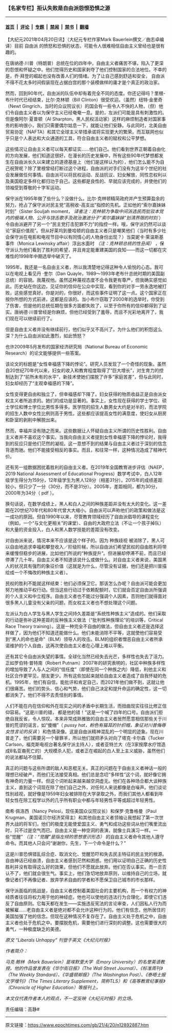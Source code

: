 ### 【名家专栏】拒认失败是自由派怨恨恐惧之源

---

#### [首页](../../../..?n12892887) &nbsp;|&nbsp; [评论](../../../../../epoch-comment?n12892887) &nbsp;|&nbsp; [专题](../../../../../epoch-special?n12892887) &nbsp;|&nbsp; [禁闻](../../../../../epoch-news?n12892887) &nbsp;|&nbsp; [禁书](../../../../../books?n12892887) &nbsp;|&nbsp; [翻墙](https://github.com/gfw-breaker/nogfw/blob/master/README.md?n12892887)


<div class="post_content" id="artbody" itemprop="articleBody">
 <!-- article content begin -->
 <p>
  【大纪元2021年04月20日讯】（大纪元专栏作家Mark Bauerlein撰文／曲志卓编译）目前
  <ok href="https://www.epochtimes.com/gb/tag/%E8%87%AA%E7%94%B1%E6%B4%BE.html">
   自由派
  </ok>
  的愤怒和恐惧的状态，可能令人很难相信自由主义曾经也是很有趣的。
 </p>
 <p>
  在唐纳德·川普（特朗普）总统在位的四年中，自由主义者痛苦不堪，陷入了更深的怨恨和怀疑之中。他们觉得历史和国家剥夺了他们控制国家的合法地位。不幸的是，乔·拜登的崛起也没有改善人们的情绪。为了让自己感到舒适和安全，
  <ok href="https://www.epochtimes.com/gb/tag/%E8%87%AA%E7%94%B1%E6%B4%BE.html">
   自由派
  </ok>
  不得不花太多时间假装现在占据白宫的那个装模做样的庸才是个真正的政治家。
 </p>
 <p>
  然而，回到90年代，自由派的队伍中却有着完全不同的态度。你还记得吗？里根-布什时代已经结束，比尔·克林顿（Bill Clinton）很受欢迎。（虽然）纽特·金里奇（Newt Gingrich，当时的众议院议长）的国会有一些令人不快的人物，（但）他们令自由主义者以为保守主义已经奄奄一息。是的，左派们可能是具有刺激性的。但是像阿尔·夏普顿（Al Sharpton，黑人民权活动家）这样的麻烦制造者对国家事务的影响很小，我们只需要偶尔姑息一下，就能让他们安静。与此同时，北美自由贸易协定（NAFTA）和其它全球主义举措承诺将实现更大的繁荣。而互联网也似乎只是个人表达和大众通道的工具，符合自由主义者的赋权和公平梦想。
 </p>
 <p>
  这些情况让自由主义者可以每天都证实……他们自己。他们看到世界正朝着自由化的方向发展，他们知道这很好。在漫长的历史发展中，所有这些90年代梦想都发生在自由派长久以来建立的道德基座上（他们是这样认为的），他们怎么能不为自己祝贺呢？除了里根曾经打断过这个进程，自由派的对手们没有为这半个世纪的社会发展做任何事情。自由派可以将民权运动、反战抗议、妇女解放、同性恋权利以及美国稳定多样化都归功于自己。这些都是良性的、早就应该完成的，并使他们的领袖受到尊敬的十字军运动。
 </p>
 <p>
  保守派在1995年做了些什么？没做什么。比尔·克林顿精简政府并产生预算盈余的努力，抢占了保守派对民主党“高税收-高支出”指控的先机。正如他的“索尔嘉妹妹时刻”（Sister Souljah moment，
  <em>
   译者注：克林顿为争取中间派选民而批驳本党内的极端人物、公开与饶舌歌手及政治激进分子“索尔嘉妹妹”划清界限的时刻
  </em>
  ）令自由派避开了另一个“民主党打击犯罪不力”的指控一样。哦，保守派仍然可以谈论“家庭价值观”。但从好莱坞到曼哈顿的自由主义者只是嘲笑他们（当时有多少社会保守派在电影和电视节目中以有同情心的人物身份出现？）当莫妮卡·莱温斯基事件（Monica Lewinsky affair）浮出水面时
  <em>
   （注：克林顿总统的性丑闻）
  </em>
  ，保守派认为他们看到了胜利的希望，并且肯定能重建美国的良知——而这一切都在灾难性的1998年中期选举中破灭了。
 </p>
 <p>
  1995年，我还是一名自由主义者，所以我清楚地记得这种令人愉悦的心态。我可以在电视上看见丹 ·奎尔（Dan Quayle，1989～1993年老布什总统时期的美国副总统）的容貌。我蔑视他。虽然这种蔑视态度不会令我更有尊严，但我确实感觉如此。历史站在你这边，见证你的信仰在公众中实现，看到你的对手一劳永逸地被打败，这些感觉真好。你是对的，你很好，而这些事件证明了这一点。这个国家正在按你所想的方式前进，这都是应该的。当小布什窃取了2000年的选举时，你受到了伤害，但是他的总统任期在很多方面都失败了，以至于你所有的信仰都得到了证实。唐纳德·川普曾经是你麻烦，但他已经受到了羞辱，而且不光彩地离开了，我们现在可以继续前行了。
 </p>
 <p>
  但是自由主义者并没有继续前行，他们似乎又不高兴了。为什么他们的积怨这么深？为什么自由派如此激烈，如此愤怒？
 </p>
 <p>
  也许2009年5月发布的国家经济研究局（National Bureau of Economic Research）的论文能够提供一些答案。
 </p>
 <p>
  该论文的标题是“女性幸福感下降的悖论”。研究人员发现了一个奇怪的现象。虽然自20世纪70年代以来，妇女的收入和教育程度取得了“巨大增长”，对生育力的控制达到了“前所未有的水平”，新技术使她们摆脱了许多“家庭苦差”，但与此同时，妇女却经历了“主观幸福感的下降”。
 </p>
 <p>
  女性变得更自由和独立了，但幸福感却下降了。妇女获得的物质收益正是自由派女权主义者所追求的。她们的成功是显著的。事实上，女性现在获得的学士学位、硕士学位和博士学位比男性多得多。医学院的招生人数男女大约是对半的，而法学院的招生人数中女性比例则高于男性。这些都应该提高女性的满意度，使妇女从厨房和卧室的剥削中解脱出来。
 </p>
 <p>
  然而，幸福并没有随之而来。这些数据让人怀疑自由主义所谓的历史性胜利。自由主义者并不喜欢这个事实。当我向自由主义者提到女性幸福感下降的悖论时，我得到的反应只是他们茫然的凝视。这一意想不到的结果与自由主义者过于深刻的信念背道而驰。他们不能接受相反的事实。而且，和往常一样，这种情况造成了精神代价。
 </p>
 <p>
  还有另一组数据困扰着胜利的自由主义者。在2019年全国教育进步评估（NAEP，2019 National Assessment of Educational Progress）数学考试中，白人12年级学生得分为159分，12年级学生为黑人128分（相差31分）。2015年的成绩差距较小，但只少了一分（30分，而不是31分）。2005年，差距相同，都为30分，2000年为34分（
  <ok href="https://nces.ed.gov/nationsreportcard/pdf/main2000/2001517b.pdf" rel="noopener noreferrer" target="_blank">
   pdf
  </ok>
  ）。
 </p>
 <p>
  换句话说，在数学成绩上，黑人和白人之间的种族差距并没有太大的变化。这一差距在20世纪70年代和80年代曾大大缩小。自由派可以声称他们的政策和做法是这一成功的原因。但自1990年以来，尽管教育领域经历了自由派倡导的课程变化（例如，一个“与文化更相关”的课堂）、自由的大政府立法（不让一个孩子掉队）和大量的资金投入，白人和黑人数学技能的差距没有改变。
 </p>
 <p>
  对自由派来说，情况本来不应该是这个样子的。因为
  <ok href="https://www.epochtimes.com/gb/tag/%E7%A7%8D%E6%97%8F%E6%AD%A7%E8%A7%86.html">
   种族歧视
  </ok>
  被消除了，黑人可以自由地追求幸福和攀登收入／阶级阶梯，所以自由派们希望民权的自由胜利将带来缓慢但稳步的进展，比如他们所说的“种族提升”。但进展却停滞不前，而且已经停滞了几十年。自由主义者不知道该说什么或做什么。对自由主义者来说，美国黑人的状况具有强烈的象征价值（这就是为什么，尽管没有证据，他们还是把川普描绘成一个不悔改的种族主义者）。
 </p>
 <p>
  民权的胜利不能就这样结束：他们必须保卫它。那该怎么办呢？自由派可能会更加努力地推动平权行动。但当这些行动过于依赖配额时，它们就会否定自由派所强调的个人主义和中立程序。自由主义者也不能过分强调个人因素，否则他们就得面对很多黑人儿童没有父亲的问题，而女权主义者也不想处理这个问题。
 </p>
 <p>
  左派认为白人学生与黑人学生之间持久差距是“系统性种族主义”造成的。他们采取的行动是弥补这种差距的反种族主义做法（“批判性种族理论”的培训等，Critical Race Theory training）。这是一种完全不自由的做法，但自由主义者还是选择这样做了，因为他们不知道还能做什么。他们未能消除不平等，这就使他们容易受到“黑人的命也是命”（BLM）领导人的攻击。BLM的组织者憎恶自由主义者所承诺维护的个人自由，这再次使自由主义者在心理上难以平衡。
 </p>
 <p>
  还有其它令自由派失望的事情。全球化当然已经失去光芒，多样性也失去了活力。正如罗伯特·普特南（Robert Putnam）2007年的研究表明的，社区中种族多样性的增加导致了人与人之间的“信任度”（即使在同一个种族之内）降低，利他主义和社区合作更罕见，朋友更少。所有这些加起来就给自由主义者造成了自我怀疑的危机。1995年，他们有自信，能批评和肯定自己，而2021年他们做不到，这就让他们很痛苦。他们的势头、信心和气势，他们自己决定和提升命运的确定性，这一切都消失了。他们不得不去责怪别的事情。
 </p>
 <p>
  人们不能在内在信仰和外在现实之间的矛盾中长期生活，而扭曲现实往往比修正信仰容易。“这是川普的错， 都是他的错！”这是一个喊了四年的口号。自由派们拒绝自我反省，令人惊叹。本来非常成熟雅致的自由主义者居然愿意相信那些关于川普的荒谬的谣言，如“傻帽”（
  <em>
   pussy hat，粉色有猫耳的针织帽，象征对川普侮辱女性言论的反讽
  </em>
  ）和色情录像。这是自由派精神混乱的一个明显的迹象。现在川普走了，他们需要另一个替罪羊，所以他们就把矛头对向了塔克·卡尔森（Tucker Carlson，福克斯电视台著名保守派主持人），或者亚特兰大（在3家按摩水疗馆造成8名亚裔死亡的）大规模杀人犯，或者正在崛起的白人至上主义威胁，虽然他们的说法都站不住脚。
 </p>
 <p>
  真正的问题与这些所谓的敌人和恶棍无关。真正的问题在于自由主义者神话一般的理想已经破产，而他们无法接受真相。他们总是念叨“多样性”这个词，就好像它拥有神奇的力量一样。但这个词听起来越来越空洞虚无。他们在各种场合都大谈种族主义，直到这个词现在除了他们自己之外，对任何人来说都像是白噪声。他们谈论性别歧视，就好像是1959年妇女被排除在大学录取之外，而我们其他人都看到年轻女性在除工程学以外的几乎所有职业中都与年轻男性平等或超过年轻男性。
 </p>
 <p>
  南希·佩洛西（Nancy Pelosi，现任美国众议院议长）和保罗·克鲁格曼（Paul Krugman，美国诺贝尔经济奖得主）和其他自由主义者领袖让我想起了第一次世界大战的将军们，他们的极度无能使爱国主义、勇气和成功这些词从他们嘴里流出时，只不过是空气而已。自由主义是一种空洞的表演，就像士兵演习一样。一些“觉醒”
  <em>
   （注：“觉醒”是指左倾的思想意识形态）
  </em>
  的自由主义者命令其他人遵守命令。而其他人只会问“谢谢你，先生，下一个命令是什么？”
 </p>
 <p>
  这是川普恐惧错乱综合症、取消文化、觉醒恐吓和失去民主特征的民主党的根源。自由神话已经崩溃，自由主义者感到茫然和困惑。他们用以证明自己正确的历史性胜利并没有取得这么好的效果，但他们不愿就此放弃。他们在否认事实。而一旦否认不了，他们就会很生气。事实上，他们急切地放弃原则，以维持自己的立场，就像记者们不再像记者、放弃学术自由的学者和不愿保卫自己城市的市长那样。
 </p>
 <p>
  保守派面临的挑战是，自由主义者控制着美国社会的主要机构，而一个有权力的神经质者往往将权力用于他的神经症。他也可以使他的违法行为合理化，即使它们违反了自由原则。它每天都在发生——实施违反宪法的言论审查，人们因私人行为而被解雇……老自由主义者是绝对都不会允许这种行为的。他们有信念，他所居住的美国加强了他的信念。但现在这种情况不复存在了。自由主义处于危机之中，自由主义者也处于危机之中。要摆脱危机，需要他们进行深刻的调整。这也需要很大的勇气，一种极度缺乏的美德。
 </p>
 <p>
  <em>
   原文
   <ok href="https://www.theepochtimes.com/liberals-unhappy_3777732.html">
    “Liberals Unhappy”
   </ok>
   刊登于英文《大纪元时报》
  </em>
 </p>
 <p>
  <em>
   作者简介：
  </em>
 </p>
 <p>
  <em>
   马克·鲍林（Mark Bauerlein）是埃默里大学（Emory University）的名誉英语教授。他的作品曾发表在《华尔街日报》（The Wall Street Journal）、《标准周刊》（The Weekly Standard）、《华盛顿邮报》（The Washington Post）、《泰晤士报文学增刊》（The Times Literary Supplement，简称TLS）和《高等教育纪事报》（Chronicle of Higher Education）等报刊上。
  </em>
 </p>
 <p>
  <em>
   本文仅代表作者本人的观点，不一定反映《大纪元时报》的立场。
  </em>
 </p>
 <p>
  责任编辑：高静#
 </p>
 <!-- article content end -->
 <div id="below_article_ad">
 </div>
</div>


---

原文链接：https://www.epochtimes.com/gb/21/4/20/n12892887.htm